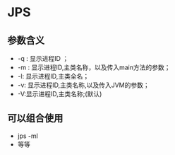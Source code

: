 # JPS

## 参数含义

- -q : 显示进程ID ；
- -m : 显示进程ID,主类名称，以及传入main方法的参数；
- -l: 显示进程ID,主类全名；
- -v: 显示进程ID,主类名称,以及传入JVM的参数；
- -V:显示进程ID,主类名称;(默认)

## 可以组合使用

- jps -ml 
- 等等








